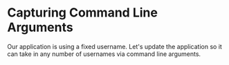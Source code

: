 # Capturing Command Line Arguments

Our application is using a fixed username. Let's update the application so it can take in any number of usernames via command line arguments.